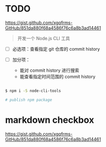# TODO


https://gist.github.com/xgqfrms-GitHub/851da880f68a4586f76c6a8b3ad14461


> 开发一个 Node.js CLI 工具

- [ ] 必选项：查看指定 git 仓库的 commit history

- [ ] 加分项：
    - 能对 commit history 进行搜索
    - 能查看指定时间范围的 commit history


```sh
    
$ npm i -S node-cli-tools

# publish npm package

```





# markdown checkbox

https://gist.github.com/xgqfrms-GitHub/851da880f68a4586f76c6a8b3ad14461


